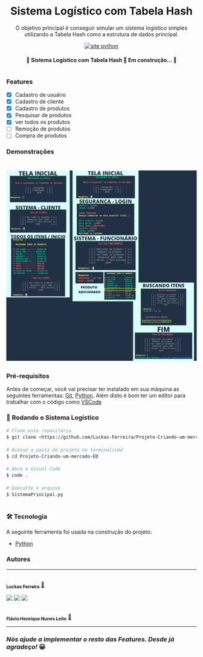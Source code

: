 <h1 align="center"> Sistema Logístico com Tabela Hash </h1>

<p align="center">O objetivo principal é conseguir simular um sistema logístico simples utilizando a Tabela Hash como a estrutura de dados principal.</p>

<p align="center"> 
  <a href="https://www.python.org/">
        <img src="https://img.shields.io/badge/Made%20with-Python-1f425f.svg" alt="site python">
  </a>
</p>

<h4 align="center"> 
	🚧  Sistema Logístico com Tabela Hash 🚀 Em construção...  🚧
</h4>

#

### Features

- [x] Cadastro de usuário
- [x] Cadastro de cliente
- [x] Cadastro de produtos
- [x] Pesquisar de produtos
- [x] ver todos os produtos
- [ ] Remoção de produtos
- [ ] Compra de produtos

### Demonstrações
<h1 align="center">
  <img alt="NextLevelWeek" title="#NextLevelWeek" src="Demonstração/0.png" />
</h1>

### Pré-requisitos

Antes de começar, você vai precisar ter instalado em sua máquina as seguintes ferramentas:
[Git](https://git-scm.com), [Python](https://www.python.org). 
Além disto é bom ter um editor para trabalhar com o código como [VSCode](https://code.visualstudio.com/)

### 🎲 Rodando o Sistema Logístico

```bash
# Clone este repositório
$ git clone <https://github.com/Luckas-Ferreira/Projeto-Criando-um-mercado-ED.git>

# Acesse a pasta do projeto no terminal/cmd
$ cd Projeto-Criando-um-mercado-ED

# Abra o Visual Code
$ code .

# Execulte o arquivo
$ SistemaPrincipal.py
```
#

### 🛠 Tecnologia

A seguinte ferramenta foi usada na construção do projeto:

- [Python](https://www.python.org)

### Autores
---

<a href="https://github.com/Luckas-Ferreira">
 <img style="border-radius: 50%;" src="https://avatars.githubusercontent.com/u/107446934?v=4" width="100px;" alt=""/>
 <br />
 <sub><b>Luckas Ferreira</b></sub></a> <a href="https://github.com/Luckas-Ferreira" title="Sistema Logístico">🚀</a>

<a href="https://instagram.com/luckas_.ferreira" target="_blank"><img src="https://img.shields.io/badge/-Instagram-%23E4405F?style=for-the-badge&logo=instagram&logoColor=white" target="_blank"></a>
  <a href = "mailto:lucas.ferreira2@arapiraca.ufal.br"><img src="https://img.shields.io/badge/-Gmail-%23333?style=for-the-badge&logo=gmail&logoColor=white" target="_blank"></a>
  <a href="https://www.linkedin.com/in/luckas-ferreira-49a7a219b/" target="_blank"><img src="https://img.shields.io/badge/-LinkedIn-%230077B5?style=for-the-badge&logo=linkedin&logoColor=white" target="_blank"></a> 
 
 
 <a href="https://github.com/FlavioHenriqueNL">
 <img style="border-radius: 50%;" src="https://avatars.githubusercontent.com/u/32113255?v=4" width="100px;" alt=""/>
 <br />
 <sub><b>Flávio Henrique Nunes Leite</b></sub></a> <a href="https://github.com/FlavioHenriqueNL" title="Sistema Logístico">🚀</a>

 ---

### _Nós ajude a implementar o resto das Features. Desde já agradeço!_ 😀
